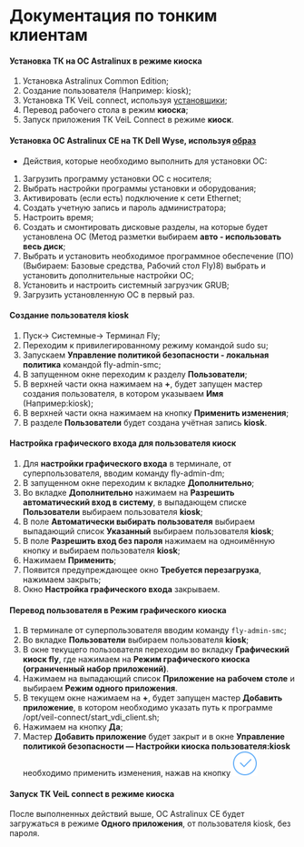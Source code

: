 # Документация по тонким клиентам

#### Установка ТК на ОС Astralinux в режиме киоска

1. Установка Astralinux Common Edition;
1. Создание пользователя (Например: kiosk);
1. Установка ТК VeiL connect, используя [установщики](https://veil-update.mashtab.org/veil-connect/);
1. Перевод рабочего стола в режим **киоска**;
1. Запуск приложения ТК VeiL Connect в режиме **киоск**.

#### Установка ОС Astralinux CE на ТК Dell Wyse, используя [образ](https://mirrors.edge.kernel.org/astra/stable/orel/iso/orel-current.iso)

- Действия, которые необходимо выполнить для установки ОС:

1. Загрузить программу установки ОС с носителя;
1. Выбрать настройки программы установки и оборудования;
1. Активировать (если есть) подключение к сети Ethernet;
1. Создать учетную запись и пароль администратора;
1. Настроить время;
1. Создать и смонтировать дисковые разделы, на которые будет установлена ОС (Метод разметки выбираем **авто - использовать весь диск**;
1. Выбрать и установить необходимое программное обеспечение (ПО) (Выбираем: Базовые средства, Рабочий стол Fly)8) выбрать и установить дополнительные настройки ОС;
1. Установить и настроить системный загрузчик GRUB;
1. Загрузить установленную ОС в первый раз.

#### Создание пользователя kiosk

1. Пуск→ Системные→ Терминал Fly;
1. Переходим к привилегированному режиму командой sudo su; 
1. Запускаем **Управление политикой безопасности - локальная политика** командой fly-admin-smc; 
1. В запущенном окне переходим к разделу **Пользователи**;
1. В верхней части окна нажимаем на **+**, будет запущен мастер создания пользователя, 
в котором указываем **Имя** (Например:kiosk); 
1. В верхней части окна нажимаем на кнопку **Применить изменения**; 
1. В разделе **Пользователи** будет создана учётная запись **kiosk**.

#### Настройка графического входа для пользователя **киоск**

1. Для **настройки графического входа** в терминале, от  суперпользователя, вводим команду fly-admin-dm; 
1. В запущенном окне переходим к вкладке **Дополнительно**; 
1. Во вкладке **Дополнительно** нажимаем на **Разрешить автоматический вход в систему**,
в выпадающем списке **Пользователи** выбираем пользователя **kiosk**;
1. В поле **Автоматически выбирать пользователя** выбираем выпадающий список **Указанный** выбираем пользователя **kiosk**;
1. В поле **Разрешить вход без пароля** нажимаем на одноимённую кнопку и выбираем пользователя **kiosk**;
1. Нажимаем **Применить**;
1. Появится предупреждающее окно **Требуется перезагрузка**, нажимаем закрыть; 
1. Окно **Настройка графического входа** закрываем.

#### Перевод пользователя в **Режим графического киоска**

1. В терминале от суперпользователя вводим команду `fly-admin-smc`;
1. Во вкладке **Пользователи** выбираем пользователя **kiosk**;
1. В окне текущего пользователя переходим во вкладку **Графический киоск fly**, 
где нажимаем на **Режим графического киоска (ограниченный набор приложений)**. 
1. Нажимаем на выпадающий список **Приложение на рабочем столе** и выбираем **Режим одного приложения**.
1. В текущем окне нажимаем на **+**, будет запущен мастер **Добавить приложение**, 
в котором необходимо указать путь к программе /opt/veil-connect/start_vdi_client.sh; 
1. Нажимаем на кнопку **Да**;
1. Мастер **Добавить приложение** будет закрыт и в окне  **Управление политикой безопасности — 
Настройки киоска пользователя:kiosk** необходимо применить изменения, нажав на кнопку ![image](../../_assets/common/yes.svg)

#### Запуск ТК VeiL connect в режиме киоска

После выполненных действий выше, ОС Astralinux CE будет загружаться в режиме **Одного приложения**,
от пользователя kiosk, без пароля.
